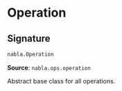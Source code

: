 # Operation

## Signature

```python
nabla.Operation
```

**Source**: `nabla.ops.operation`

Abstract base class for all operations.

